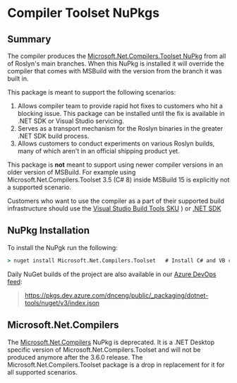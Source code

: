 Compiler Toolset NuPkgs
===
## Summary
The compiler produces the [Microsoft.Net.Compilers.Toolset NuPkg](https://www.nuget.org/packages/Microsoft.Net.Compilers.Toolset)
from all of Roslyn's main branches. When this NuPkg is installed it will
override the compiler that comes with MSBuild with the version from the branch
it was built in.

This package is meant to support the following scenarios:
1. Allows compiler team to provide rapid hot fixes to customers who hit a blocking
issue. This package can be installed until the fix is available in .NET SDK or 
Visual Studio servicing.
1. Serves as a transport mechanism for the Roslyn binaries in the greater .NET
SDK build process.
1. Allows customers to conduct experiments on various Roslyn builds, many of
which aren't in an official shipping product yet.

This package is **not** meant to support using newer compiler versions in an
older version of MSBuild. For example using Microsoft.Net.Compilers.Toolset
3.5 (C# 8) inside MSBuild 15 is explicitly not a supported scenario.

Customers who want to use the compiler as a part of their supported build 
infrastructure should use the [Visual Studio Build Tools SKU](https://docs.microsoft.com/en-us/visualstudio/install/workload-component-id-vs-build-tools?view=vs-2022])
) or [.NET SDK](https://dotnet.microsoft.com/download/visual-studio-sdks)

## NuPkg Installation

To install the NuPgk run the following:

```cmd
> nuget install Microsoft.Net.Compilers.Toolset   # Install C# and VB compilers
```

Daily NuGet builds of the project are also available in our [Azure DevOps feed](https://dev.azure.com/dnceng/public/_packaging?_a=feed&feed=dotnet-tools):

> https://pkgs.dev.azure.com/dnceng/public/_packaging/dotnet-tools/nuget/v3/index.json

## Microsoft.Net.Compilers

The [Microsoft.Net.Compilers](https://www.nuget.org/packages/Microsoft.Net.Compilers)
NuPkg is deprecated. It is a .NET Desktop specific version of
Microsoft.Net.Compilers.Toolset and will not be produced anymore after the 
3.6.0 release. The Microsoft.Net.Compilers.Toolset package is a drop in
replacement for it for all supported scenarios.
